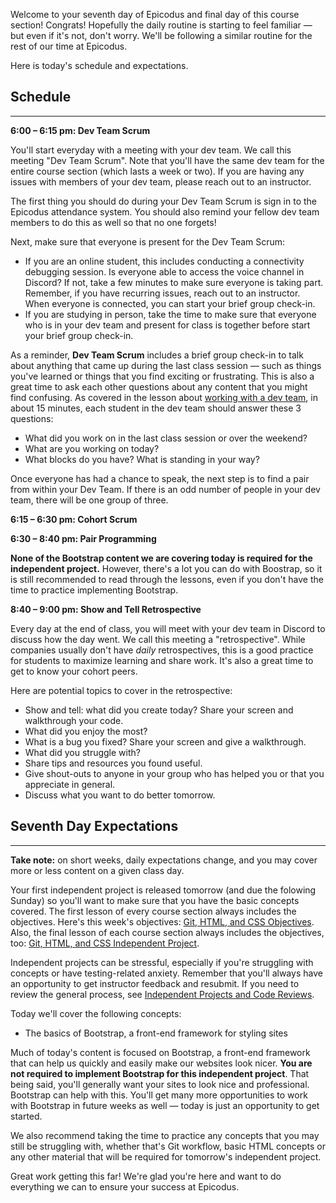 Welcome to your seventh day of Epicodus and final day of this course section! Congrats! Hopefully the daily routine is starting to feel familiar — but even if it's not, don't worry. We'll be following a similar routine for the rest of our time at Epicodus.

Here is today's schedule and expectations.

## Schedule
---

**6:00 – 6:15 pm: Dev Team Scrum**

You'll start everyday with a meeting with your dev team. We call this meeting "Dev Team Scrum". Note that you'll have the same dev team for the entire course section (which lasts a week or two). If you are having any issues with members of your dev team, please reach out to an instructor.

The first thing you should do during your Dev Team Scrum is sign in to the Epicodus attendance system. You should also remind your fellow dev team members to do this as well so that no one forgets!

Next, make sure that everyone is present for the Dev Team Scrum: 

- If you are an online student, this includes conducting a connectivity debugging session. Is everyone able to access the voice channel in Discord? If not, take a few minutes to make sure everyone is taking part. Remember, if you have recurring issues, reach out to an instructor. When everyone is connected, you can start your brief group check-in.
- If you are studying in person, take the time to make sure that everyone who is in your dev team and present for class is together before start your brief group check-in.

As a reminder, **Dev Team Scrum** includes a brief group check-in to talk about anything that came up during the last class session — such as things you've learned or things that you find exciting or frustrating. This is also a great time to ask each other questions about any content that you might find confusing. As covered in the lesson about [working with a dev team](/pre-work/getting-started-with-intro-to-programming/working-with-a-dev-team), in about 15 minutes, each student in the dev team should answer these 3 questions:

* What did you work on in the last class session or over the weekend?
* What are you working on today?
* What blocks do you have? What is standing in your way?

Once everyone has had a chance to speak, the next step is to find a pair from within your Dev Team. If there is an odd number of people in your dev team, there will be one group of three. 

**6:15 – 6:30 pm: Cohort Scrum**

**6:30 – 8:40 pm: Pair Programming** 

**None of the Bootstrap content we are covering today is required for the independent project.** However, there's a lot you can do with Boostrap, so it is still recommended to read through the lessons, even if you don't have the time to practice implementing Bootstrap. 

**8:40 – 9:00 pm: Show and Tell Retrospective**

Every day at the end of class, you will meet with your dev team in Discord to discuss how the day went. We call this meeting a "retrospective". While companies usually don't have _daily_ retrospectives, this is a good practice for students to maximize learning and share work. It's also a great time to get to know your cohort peers.

Here are potential topics to cover in the retrospective:

* Show and tell: what did you create today? Share your screen and walkthrough your code.
* What did you enjoy the most?
* What is a bug you fixed? Share your screen and give a walkthrough.
* What did you struggle with?
* Share tips and resources you found useful.
* Give shout-outs to anyone in your group who has helped you or that you appreciate in general.
* Discuss what you want to do better tomorrow.

## Seventh Day Expectations
---

**Take note:** on short weeks, daily expectations change, and you may cover more or less content on a given class day.

Your first independent project is released tomorrow (and due the folowing Sunday) so you'll want to make sure that you have the basic concepts covered. The first lesson of every course section always includes the objectives. Here's this week's objectives: [Git, HTML, and CSS Objectives](/introduction-to-programming-part-time/git-html-and-css/git-html-&-css-objectives). Also, the final lesson of each course section always includes the objectives, too: [Git, HTML, and CSS Independent Project](/introduction-to-programming-part-time/git-html-and-css-part-2/git-html-and-css-independent-project).

Independent projects can be stressful, especially if you're struggling with concepts or have testing-related anxiety. Remember that you'll always have an opportunity to get instructor feedback and resubmit. If you need to review the general process, see [Independent Projects and Code Reviews](/pre-work/getting-started-at-epicodus/independent-projects-and-code-reviews).

Today we'll cover the following concepts:

* The basics of Bootstrap, a front-end framework for styling sites

Much of today's content is focused on Bootstrap, a front-end framework that can help us quickly and easily make our websites look nicer. **You are not required to implement Bootstrap for this independent project**. That being said, you'll generally want your sites to look nice and professional. Bootstrap can help with this. You'll get many more opportunities to work with Bootstrap in future weeks as well — today is just an opportunity to get started.

We also recommend taking the time to practice any concepts that you may still be struggling with, whether that's Git workflow, basic HTML concepts or any other material that will be required for tomorrow's independent project.

Great work getting this far! We're glad you're here and want to do everything we can to ensure your success at Epicodus.
